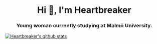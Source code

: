 <h1 align="center">Hi 👋, I'm Heartbreaker</h1>
<h3 align="center">Young woman currently studying at Malmö University.</h3>


[![Heartbreaker's github stats](https://github-readme-stats-omega-ashen.vercel.app/api?username=Grohiik)](https://github.com/Grohiik/github-readme-stats)
